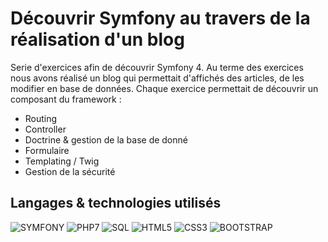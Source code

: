 # Découvrir Symfony au travers de la réalisation d'un blog

Serie d'exercices afin de découvrir Symfony 4. Au terme des exercices nous avons réalisé un blog qui permettait d'affichés des articles, de les modifier en base de données.
Chaque  exercice permettait de découvrir un composant du framework : 
* Routing
* Controller
* Doctrine & gestion de la base de donné
* Formulaire
* Templating / Twig
* Gestion de la sécurité

## Langages & technologies utilisés

![SYMFONY](https://img.shields.io/badge/-SYMFONY-BLACK.svg)
![PHP7](https://img.shields.io/badge/-PHP7-green.svg)
![SQL](https://img.shields.io/badge/-SQL-yellow.svg)
![HTML5](https://img.shields.io/badge/-HTML5-orange.svg)
![CSS3](https://img.shields.io/badge/-CSS3-blue.svg)
![BOOTSTRAP](https://img.shields.io/badge/-BOOTSTRAP-PURPLE.svg)

